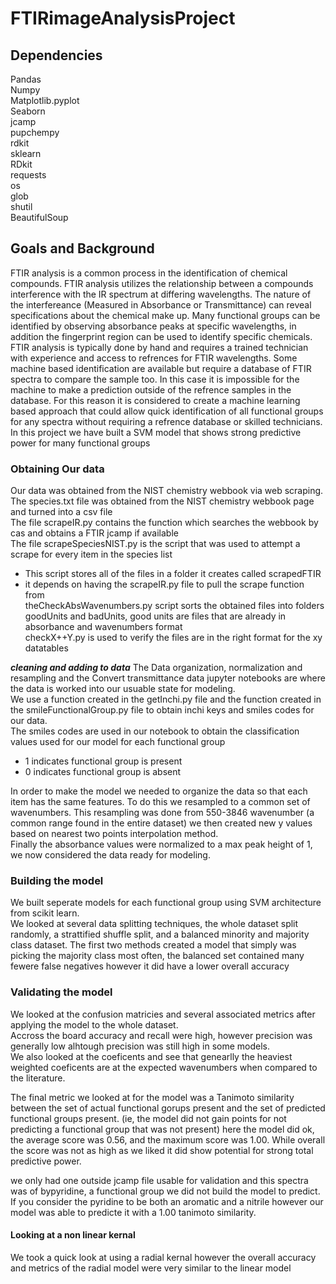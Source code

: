 # FTIRimageAnalysisProject
## Dependencies
Pandas <br>
Numpy<br>
Matplotlib.pyplot<br>
Seaborn<br>
jcamp<br>
pupchempy<br>
rdkit<br>
sklearn<br>
RDkit<br>
requests<br>
os<br>
glob<br>
shutil<br>
BeautifulSoup<br>

## Goals and Background
FTIR analysis is a common process in the identification of chemical compounds. FTIR analysis utilizes the relationship between a compounds interference with the IR spectrum at differing wavelengths. The nature of the interfereance (Measured in Absorbance or Transmittance) can reveal specifications about the chemical make up. Many functional groups can be identified by observing absorbance peaks at specific wavelengths, in addition the fingerprint region can be used to identify specific chemicals. <br>
FTIR analysis is typically done by hand and requires a trained technician with experience and access to refrences for FTIR wavelengths. Some machine based identification are available but require a database of FTIR spectra to compare the sample too. In this case it is impossible for the machine to make a prediction outside of the refrence samples in the database. For this reason it is considered to create a machine learning based approach that could allow quick identification of all functional groups for any spectra without requiring a refrence database or skilled technicians.<br>
In this project we have built a SVM model that shows strong predictive power for many functional groups

### Obtaining Our data
Our data was obtained from the NIST chemistry webbook via web scraping. <br>
The species.txt file was obtained from the NIST chemistry webbook page and turned into a csv file<br>
The file scrapeIR.py contains the function which searches the webbook by cas and obtains a FTIR jcamp if available<br>
The file scrapeSpeciesNIST.py is the script that was used to attempt a scrape for every item in the species list<br>
 - This script stores all of the files in a folder it creates called scrapedFTIR
 - it depends on having the scrapeIR.py file to pull the scrape function from<br>
theCheckAbsWavenumbers.py script sorts the obtained files into folders goodUnits and badUnits, good units are files that are already in absorbance and wavenumbers format<br>
checkX++Y.py is used to verify the files are in the right format for the xy datatables<br>

***cleaning and adding to data***
The Data organization, normalization and resampling and the Convert transmittance data jupyter notebooks are where the data is worked into our usuable state for modeling.<br>
We use a function created in the getInchi.py file and the function created in the smileFunctionalGroup.py file to obtain inchi keys and smiles codes for our data. <br>
The smiles codes are used in our notebook to obtain the classification values used for our model for each functional group
 - 1 indicates functional group is present
 - 0 indicates functional group is absent

In order to make the model we needed to organize the data so that each item has the same features. To do this we resampled to a common set of wavenumbers. This resampling was done from 550-3846 wavenumber (a common range found in the entire dataset) we then created new y values based on nearest two points interpolation method. <br>
Finally the absorbance values were normalized to a max peak height of 1, we now considered the data ready for modeling. 

### Building the model
We built seperate models for each functional group using SVM architecture from scikit learn. <br>
We looked at several data splitting techniques, the whole dataset split randomly, a strattified shuffle split, and a balanced minority and majority class dataset. The first two methods created a model that simply was picking the majority class most often, the balanced set contained many fewere false negatives however it did have a lower overall accuracy <br>

### Validating the model
We looked at the confusion matricies and several associated metrics after applying the model to the whole dataset. <br>
Accross the board accuracy and recall were high, however precision was generally low alhtough precision was still high in some models.<br>
We also looked at the coeficents and see that genearlly the heaviest weighted coeficents are at the expected wavenumbers when compared to the literature.<br>

The final metric we looked at for the model was a Tanimoto similarity between the set of actual functional gorups present and the set of predicted functional groups present. (ie, the model did not gain points for not predicting a functional group that was not present) here the model did ok, the average score was 0.56, and the maximum score was 1.00. While overall the score was not as high as we liked it did show potential for strong total predictive power. <br>

we only had one outside jcamp file usable for validation and this spectra was of bypyridine, a functional group we did not build the model to predict. If you consider the pyridine to be both an aromatic and a nitrile however our model was able to predicte it with a 1.00 tanimoto similarity. 

#### Looking at a non linear kernal
We took a quick look at using a radial kernal however the overall accuracy and metrics of the radial model were very similar to the linear model







